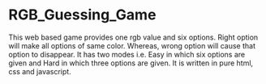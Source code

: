 # RGB_Guessing_Game
This web based game provides one rgb value and six options. Right option will make all options of same color. Whereas, wrong option will cause that option  to disappear. It has two modes i.e. Easy in which six options are given and Hard in which three options are given. It is written in pure html, css and javascript.
